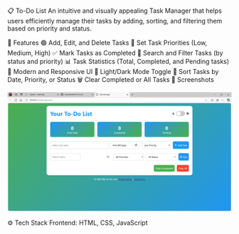 📋 To-Do List
An intuitive and visually appealing Task Manager that helps users efficiently manage their tasks by adding, sorting, and filtering them based on priority and status.


🚀 Features
🟢 Add, Edit, and Delete Tasks
🎯 Set Task Priorities (Low, Medium, High)
✅ Mark Tasks as Completed
🔎 Search and Filter Tasks (by status and priority)
📊 Task Statistics (Total, Completed, and Pending tasks)
🎨 Modern and Responsive UI
🌙 Light/Dark Mode Toggle
🔄 Sort Tasks by Date, Priority, or Status
🗑️ Clear Completed or All Tasks
📸 Screenshots

![alt text](image.png)


⚙️ Tech Stack
Frontend: HTML, CSS, JavaScript